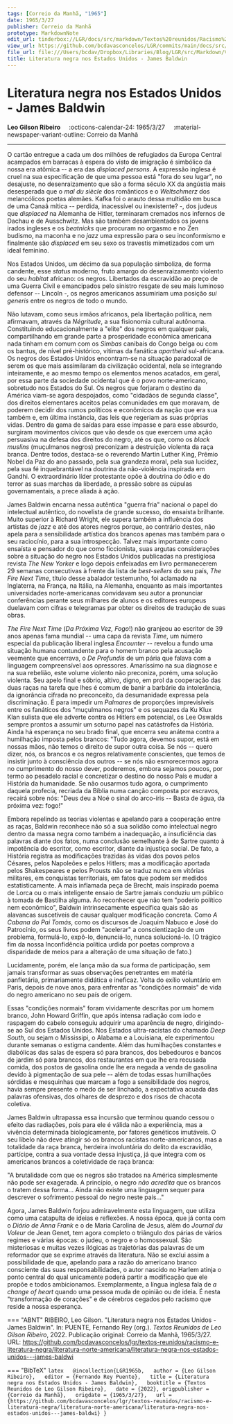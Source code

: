 ```yaml
---
tags: [Correio da Manhã, "1965"]
date: 1965/3/27
publisher: Correio da Manhã
prototype: MarkdownNote
edit_url: tinderbox://LGR/docs/src/markdown/Textos%20reunidos/Racismo%20e%20literatura%20negra/Literatura%20Norte-americana?view=outline+select=1658628322
view_url: https://github.com/bcdavasconcelos/LGR/commits/main/docs/src/markdown/textos-reunidos/racismo-e-literatura-negra/literatura-norte-americana/literatura-negra-nos-estados-unidos---james-baldwi.md
file_url: file:///Users/bcdav/Dropbox/Libraries/Blog/LGR/src/Markdown/Vol%201/Literatura%20Norte-americana/Literatura%20negra%20nos%20Estados%20Unidos%20-%20James%20Baldwin.md
title: Literatura negra nos Estados Unidos - James Baldwin
---
```


# Literatura negra nos Estados Unidos - James Baldwin

__Leo Gilson Ribeiro__ &nbsp;&nbsp;&nbsp; :octicons-calendar-24: 1965/3/27 &nbsp;&nbsp;&nbsp; :material-newspaper-variant-outline: Correio da Manhã  

---

O cartão entregue a cada um dos milhões de refugiados da Europa Central acampados em barracas à espera do visto de imigração é simbólico da nossa era atômica -- a era das *displaced persons*. A expressão inglesa é cruel na sua especificação de que uma pessoa está "fora do seu lugar", no desajuste, no desenraizamento que são a forma século XX da angústia mais desesperada que o *mal du siècle* dos românticos e o *Weltschmerz* dos melancólicos poetas alemães. Kafka foi o arauto dessa multidão em busca de uma Canaã mítica -- perdida, inacessível ou inexistente? -, dos judeus que *displaced* na Alemanha de Hitler, terminaram cremados nos infernos de Dachau e de Ausschwitz. Mas são também desambientados os jovens irados ingleses e os *beatnicks* que procuram no orgasmo e no Zen budismo, na maconha e no *jazz* uma expressão para o seu inconformismo e finalmente são *displaced* em seu sexo os travestis mimetizados com um ideal feminino.

Nos Estados Unidos, um décimo da sua população simboliza, de forma candente, esse *status* moderno, fruto amargo do desenraizamento violento do seu *habitat* africano: os negros. Libertados da escravidão ao preço de uma Guerra Civil e emancipados pelo sinistro resgate de seu mais luminoso defensor -- Lincoln -, os negros americanos assumiriam uma posição *sui generis* entre os negros de todo o mundo.

Não lutavam, como seus irmãos africanos, pela libertação política, nem afirmavam, através da *Négritude*, a sua fisionomia cultural autônoma. Constituindo educacionalmente a "elite" dos negros em qualquer país, compartilhando em grande parte a prosperidade econômica americana nada tinham em comum com os *Simbas* canibais do Congo belga ou com os bantus, de nível pré-histórico, vítimas da fanática *apartheid* sul-africana. Os negros dos Estados Unidos encontram-se na situação paradoxal de serem os que mais assimilaram da civilização ocidental, nela se integrando inteiramente, e ao mesmo tempo os elementos menos acatados, em geral, por essa parte da sociedade ocidental que é o povo norte-americano, sobretudo nos Estados do Sul. Os negros que forjaram o destino da América viam-se agora despojados, como "cidadãos de segunda classe", dos direitos elementares aceitos pelas comunidades em que moravam, de poderem decidir dos rumos políticos e econômicos da nação que era sua também e, em última instância, das leis que regeriam as suas próprias vidas. Dentro da gama de saídas para esse impasse e para esse absurdo, surgiram movimentos cívicos que vão desde os que exercem uma ação persuasiva na defesa dos direitos do negro, até os que, como os *black muslins* (muçulmanos negros) preconizam a destruição violenta da raça branca. Dentre todos, destaca-se o reverendo Martin Luther King, Prêmio Nobel da Paz do ano passado, pela sua grandeza moral, pela sua lucidez, pela sua fé inquebrantável na doutrina da não-violência inspirada em Gandhi. O extraordinário líder protestante opõe à doutrina do ódio e do terror as suas marchas da liberdade, a pressão sobre as cúpulas governamentais, a prece aliada à ação.

James Baldwin encarna nessa autêntica "guerra fria" nacional o papel do intelectual autêntico, do novelista de grande sucesso, do ensaísta brilhante. Muito superior à Richard Wright, ele supera também a influência dos artistas de *jazz* e até dos atores negros porque, ao contrário destes, não apela para a sensibilidade artística dos brancos apenas mas também para o seu raciocínio, para a sua introspecção. Talvez mais importante como ensaísta e pensador do que como ficcionista, suas argutas considerações sobre a situação do negro nos Estados Unidos publicadas na prestigiosa revista *The New Yorker* e logo depois enfeixadas em livro permanecerem 29 semanas consecutivas à frente da lista de *best-sellers* do seu país, *The Fire Next Time*, título desse abalador testemunho, foi aclamado na Inglaterra, na França, na Itália, na Alemanha, enquanto as mais importantes universidades norte-americanas convidavam seu autor a pronunciar conferências perante seus milhares de alunos e os editores europeus duelavam com cifras e telegramas par obter os direitos de tradução de suas obras.

*The Fire Next Time* (*Da Próxima Vez, Fogo*!) não granjeou ao escritor de 39 anos apenas fama mundial -- uma capa da revista *Time*, um número especial da publicação liberal inglesa *Encounter* -- revelou a fundo uma situação humana contundente para o homem branco pela acusação veemente que encerrava, o *De Profundis* de um pária que falava com a linguagem compreensível aos opressores. Amaríssimo na sua diagnose e na sua rebelião, este volume violento não preconiza, porém, uma solução violenta. Seu apelo final e sóbrio, altivo, digno, em prol da cooperação das duas raças na tarefa que lhes é comum de banir a barbárie da intolerância, da ignorância cifrada no preconceito, da desumanidade expressa pela discriminação. É para impedir um *Palmares* de proporções imprevisíveis entre os fanáticos dos "muçulmanos negros" e os sequazes da Ku Klux Klan sulista que ele adverte contra os Hitlers em potencial, os Lee Oswalds sempre prontos a assumir um soturno papel nas catástrofes da História. Ainda há esperança no seu brado final, que encerra seu anátema contra a humilhação imposta pelos brancos: "Tudo agora, devemos supor, está em nossas mãos, não temos o direito de supor outra coisa. Se nós -- quero dizer, nós, os brancos e os negros relativamente conscientes, que temos de insistir junto à consciência dos outros -- se nós não esmorecermos agora no cumprimento do nosso dever, poderemos, embora sejamos poucos, por termo ao pesadelo racial e concretizar o destino do nosso País e mudar a História da humanidade. Se não ousarmos tudo agora, o cumprimento daquela profecia, recriada da Bíblia numa canção composta por escravos, recairá sobre nós: "Deus deu a Noé o sinal do arco-íris -- Basta de água, da próxima vez: fogo!"

Embora repelindo as teorias violentas e apelando para a cooperação entre as raças, Baldwin reconhece não só a sua solidão como intelectual negro dentro da massa negra como também a inadequação, a insuficiência das palavras diante dos fatos, numa conclusão semelhante à de Sartre quanto à impotência do escritor, como escritor, diante da injustiça social. De fato, a História registra as modificações trazidas às vidas dos povos pelos Césares, pelos Napoleões e pelos Hitlers; mas a modificação aportada pelos Shakespeares e pelos Prousts não se traduz nunca em vitórias militares, em conquistas territoriais, em fatos que podem ser medidos estatisticamente. A mais inflamada peça de Brecht, mais inspirado poema de Lorca ou o mais inteligente ensaio de Sartre jamais conduziu um público à tomada de Bastilha alguma. Ao reconhecer que não tem "poderio político nem econômico", Baldwin intrinsecamente especifica quais são as alavancas suscetíveis de causar qualquer modificação concreta. Como *A Cabana do Pai Tomás*, como os discursos de Joaquim Nabuco e José do Patrocínio, os seus livros podem "acelerar" a conscientização de um problema, formulá-lo, expô-lo, denunciá-lo, nunca solucioná-lo. (O trágico fim da nossa Inconfidência política urdida por poetas comprova a disparidade de meios para a alteração de uma situação de fato.)

Lucidamente, porém, ele lança mão da sua forma de participação, sem jamais transformar as suas observações penetrantes em matéria panfletária, primariamente didática e ineficaz. Volta do exílio voluntário em Paris, depois de nove anos, para enfrentar as "condições normais" de vida do negro americano no seu país de origem.

Essas "condições normais" foram vividamente descritas por um homem branco, John Howard Griffin, que após intensa radiação com iodo e raspagem do cabelo conseguiu adquirir uma aparência de negro, dirigindo-se ao Sul dos Estados Unidos. Nos Estados ultra-racistas do chamado *Deep South*, ou sejam o Mississipi, o Alabama e a Louisiana, ele experimentou durante semanas o estigma candente. Além das humilhações constantes e diabólicas das salas de espera só para brancos, dos bebedouros e bancos de jardim só para brancos, dos restaurantes em que lhe era recusada comida, dos postos de gasolina onde lhe era negada a venda de gasolina devido à pigmentação de sua pele -- além de todas essas humilhações sórdidas e mesquinhas que marcam a fogo a sensibilidade dos negros, havia sempre presente o medo de ser linchado, a expectativa acuada das palavras ofensivas, dos olhares de desprezo e dos risos de chacota coletiva.

James Baldwin ultrapassa essa incursão que terminou quando cessou o efeito das radiações, pois para ele é válida não a experiência, mas a vivência determinada biologicamente, por fatores genéticos imutáveis. O seu libelo não deve atingir só os brancos racistas norte-americanos, mas a totalidade da raça branca, herdeira involuntária do delito da escravidão, partícipe, contra a sua vontade dessa injustiça, já que integra com os americanos brancos a coletividade de raça branca:

"A brutalidade com que os negros são tratados na América simplesmente não pode ser exagerada. A princípio, o negro *não acredita* que os brancos o tratem dessa forma\... Ainda não existe uma linguagem sequer para descrever o sofrimento pessoal do negro neste país\..."

Agora, James Baldwin forjou admiravelmente esta linguagem, que utiliza como uma catapulta de ideias e reflexões. A nossa época, que já conta com o *Diário de Anna Frank* e o de Maria Carolina de Jesus, além do *Journal du Voleur* de Jean Genet, tem agora completo o triângulo dos párias de vários regimes e várias épocas: o judeu, o negro e o homossexual. São misteriosas e muitas vezes ilógicas as trajetórias das palavras de um reformador que se exprime através da literatura. Não se exclui assim a possibilidade de que, apelando para a razão do americano branco consciente das suas responsabilidades, o autor nascido no Harlem atinja o ponto central do qual unicamente poderá partir a modificação que ele propõe e todos ambicionamos. Exemplarmente, a língua inglesa fala de *a change of heart* quando uma pessoa muda de opinião ou de ideia. É nesta "transformação de corações" e de cérebros cegados pelo racismo que reside a nossa esperança.  


=== "ABNT"
    RIBEIRO, Leo Gilson. "Literatura negra nos Estados Unidos - James Baldwin". In: PUENTE, Fernando Rey (org.). _Textos Reunidos de Leo Gilson Ribeiro_, 2022. Publicação original: Correio da Manhã, 1965/3/27. URL: https://github.com/bcdavasconcelos/lgr/textos-reunidos/racismo-e-literatura-negra/literatura-norte-americana/literatura-negra-nos-estados-unidos---james-baldwi  

=== "BibTeX"
    ```latex  
    @incollection{LGR1965b,  
    author = {Leo Gilson Ribeiro},  
    editor = {Fernando Rey Puente},  
    title = {Literatura negra nos Estados Unidos - James Baldwin},  
    booktitle = {Textos Reunidos de Leo Gilson Ribeiro},  
    date = {2022},
    origpublisher = {Correio da Manhã},  
    origdate = {1965/3/27},  
    url = {https://github.com/bcdavasconcelos/lgr/textos-reunidos/racismo-e-literatura-negra/literatura-norte-americana/literatura-negra-nos-estados-unidos---james-baldwi}
    }
    ```
